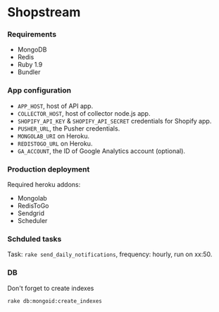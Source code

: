 # Shopstream

### Requirements

* MongoDB
* Redis
* Ruby 1.9
* Bundler

### App configuration

* `APP_HOST`, host of API app.
* `COLLECTOR_HOST`, host of collector node.js app.
* `SHOPIFY_API_KEY` & `SHOPIFY_API_SECRET` credentials for Shopify app.
* `PUSHER_URL`, the Pusher credentials.
* `MONGOLAB_URI` on Heroku.
* `REDISTOGO_URL` on Heroku.
* `GA_ACCOUNT`, the ID of Google Analytics account (optional).

### Production deployment

Required heroku addons:

* Mongolab
* RedisToGo
* Sendgrid
* Scheduler

### Schduled tasks

Task: `rake send_daily_notifications`, frequency: hourly, run on xx:50.

### DB

Don't forget to create indexes

    rake db:mongoid:create_indexes
